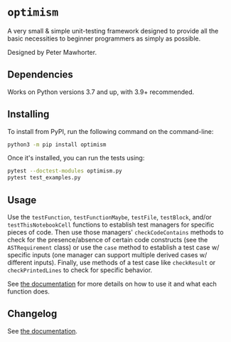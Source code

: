 # `optimism`

A very small & simple unit-testing framework designed to provide all the
basic necessities to beginner programmers as simply as possible.

Designed by Peter Mawhorter.


## Dependencies

Works on Python versions 3.7 and up, with 3.9+ recommended.


## Installing

To install from PyPI, run the following command on the command-line:

```sh
python3 -m pip install optimism
```

Once it's installed, you can run the tests using:

```sh
pytest --doctest-modules optimism.py
pytest test_examples.py
```

## Usage

Use the `testFunction`, `testFunctionMaybe`, `testFile`, `testBlock`,
and/or `testThisNotebookCell` functions to establish test managers for
specific pieces of code. Then use those managers' `checkCodeContains`
methods to check for the presence/absence of certain code constructs (see
the `ASTRequirement` class) or use the `case` method to establish a test
case w/ specific inputs (one manager can support multiple derived cases
w/ different inputs). Finally, use methods of a test case like
`checkResult` or `checkPrintedLines` to check for specific behavior.

See
[the documentation](https://cs.wellesley.edu/~pmwh/optimism/docs/optimism)
for more details on how to use it and what each function does.

## Changelog

See
[the documentation](https://cs.wellesley.edu/~pmwh/optimism/docs/optimism#changelog).
